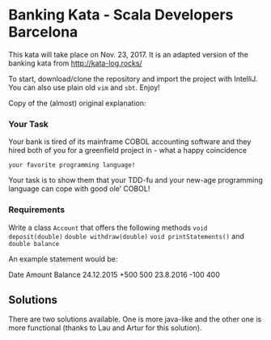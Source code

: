 Banking Kata - Scala Developers Barcelona
=========================================

This kata will take place on Nov. 23, 2017. It is an adapted version of the banking kata from http://kata-log.rocks/

To start, download/clone the repository and import the project with IntelliJ. You can also use plain old `vim`  and  `sbt`. Enjoy!

Copy of the (almost) original explanation:

### Your Task

Your bank is tired of its mainframe COBOL accounting software and they hired both of you for a greenfield project in - what a happy coincidence

    your favorite programming language!

Your task is to show them that your TDD-fu and your new-age programming language can cope with good ole’ COBOL!


### Requirements

Write a class `Account` that offers the following methods `void deposit(double)`  `double withdraw(double)` `void printStatements()` and `double balance`

An example statement would be:


Date            Amount      Balance
24.12.2015      +500        500
23.8.2016       -100        400


## Solutions

There are two solutions available. One is more java-like and the other one is more functional (thanks to Lau and Artur for this solution).

